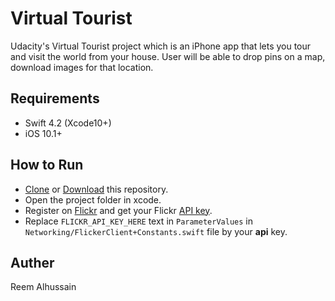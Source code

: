 # Virtual Tourist

Udacity's Virtual Tourist project which is an iPhone app that lets you tour and visit the world from your house. User will be able to drop pins on a map, download images for that location.

## Requirements
* Swift 4.2 (Xcode10+)
* iOS 10.1+

## How to Run
* [Clone](https://github.com/reem-alhussain/VirtualTourist.git) or [Download](https://github.com/reem-alhussain/VirtualTourist/archive/master.zip) this repository.
* Open the project folder in xcode.
* Register on [Flickr](https://www.flickr.com) and get your Flickr [API key](https://www.flickr.com/services/apps/create/).
* Replace `FLICKR_API_KEY_HERE` text in `ParameterValues` in `Networking/FlickerClient+Constants.swift` file by your **api** key.



## Auther

Reem Alhussain
